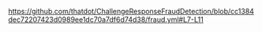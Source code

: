 https://github.com/thatdot/ChallengeResponseFraudDetection/blob/cc1384dec72207423d0989ee1dc70a7df6d74d38/fraud.yml#L7-L11
